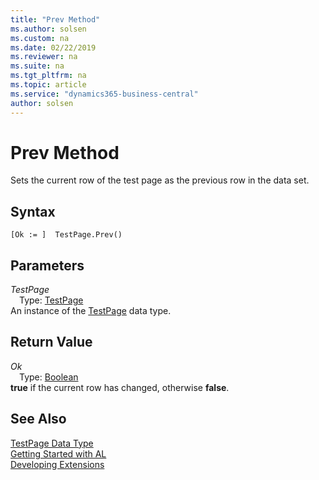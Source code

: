 ```yaml
---
title: "Prev Method"
ms.author: solsen
ms.custom: na
ms.date: 02/22/2019
ms.reviewer: na
ms.suite: na
ms.tgt_pltfrm: na
ms.topic: article
ms.service: "dynamics365-business-central"
author: solsen
---
```

[//]: # (START>DO_NOT_EDIT)
[//]: # (IMPORTANT:Do not edit any of the content between here and the END>DO_NOT_EDIT.)
[//]: # (Any modifications should be made in the .xml files in the ModernDev repo.)
# Prev Method
Sets the current row of the test page as the previous row in the data set.


## Syntax
```
[Ok := ]  TestPage.Prev()
```

## Parameters
*TestPage*  
&emsp;Type: [TestPage](testpage-data-type.md)  
An instance of the [TestPage](testpage-data-type.md) data type.  

## Return Value
*Ok*  
&emsp;Type: [Boolean](../boolean/boolean-data-type.md)  
**true** if the current row has changed, otherwise **false**.  


[//]: # (IMPORTANT: END>DO_NOT_EDIT)
## See Also
[TestPage Data Type](testpage-data-type.md)  
[Getting Started with AL](../devenv-get-started.md)  
[Developing Extensions](../devenv-dev-overview.md)